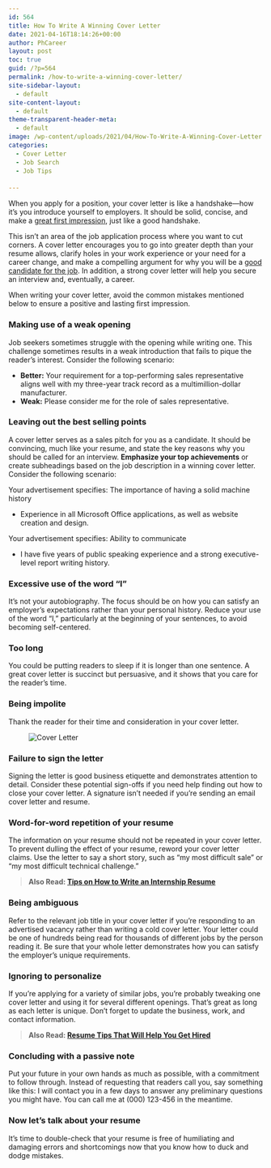 ```yaml
---
id: 564
title: How To Write A Winning Cover Letter
date: 2021-04-16T18:14:26+00:00
author: PhCareer
layout: post
toc: true
guid: /?p=564
permalink: /how-to-write-a-winning-cover-letter/
site-sidebar-layout:
  - default
site-content-layout:
  - default
theme-transparent-header-meta:
  - default
image: /wp-content/uploads/2021/04/How-To-Write-A-Winning-Cover-Letter.jpg
categories:
  - Cover Letter
  - Job Search
  - Job Tips

---
```

When you apply for a position, your cover letter is like a handshake—how it&#8217;s you introduce yourself to employers. It should be solid, concise, and make a [great first impression](/how-to-make-a-great-impression-at-work/), just like a good handshake.

This isn&#8217;t an area of the job application process where you want to cut corners. A cover letter encourages you to go into greater depth than your resume allows, clarify holes in your work experience or your need for a career change, and make a compelling argument for why you will be a [good candidate for the job](/how-to-figure-out-if-you-are-right-for-the-job/). In addition, a strong cover letter will help you secure an interview and, eventually, a career.

When writing your cover letter, avoid the common mistakes mentioned below to ensure a positive and lasting first impression.

### **Making use of a weak opening**

Job seekers sometimes struggle with the opening while writing one. This challenge sometimes results in a weak introduction that fails to pique the reader&#8217;s interest. Consider the following scenario:

  * **Better:** Your requirement for a top-performing sales representative aligns well with my three-year track record as a multimillion-dollar manufacturer.
  * **Weak:** Please consider me for the role of sales representative.

### **Leaving out the best selling points**

A cover letter serves as a sales pitch for you as a candidate. It should be convincing, much like your resume, and state the key reasons why you should be called for an interview. **Emphasize your top achievements** or create subheadings based on the job description in a winning cover letter. Consider the following scenario:

Your advertisement specifies: The importance of having a solid machine history

  * Experience in all Microsoft Office applications, as well as website creation and design.

Your advertisement specifies: Ability to communicate

  * I have five years of public speaking experience and a strong executive-level report writing history.

### **Excessive use of the word &#8220;I&#8221;**

It&#8217;s not your autobiography. The focus should be on how you can satisfy an employer&#8217;s expectations rather than your personal history. Reduce your use of the word &#8220;I,&#8221; particularly at the beginning of your sentences, to avoid becoming self-centered.

### **Too long**

You could be putting readers to sleep if it is longer than one sentence. A great cover letter is succinct but persuasive, and it shows that you care for the reader&#8217;s time.

### **Being impolite**

Thank the reader for their time and consideration in your cover letter.


<figure class="wp-block-image size-large">

<img loading="lazy" width="598" height="398" src="/wp-content/uploads/2021/04/cover-letter.jpg" alt="Cover Letter" class="wp-image-566" srcset="/wp-content/uploads/2021/04/cover-letter.jpg 598w, /wp-content/uploads/2021/04/cover-letter-300x200.jpg 300w" sizes="(max-width: 598px) 100vw, 598px" /> </figure> 

### **Failure to sign the letter**

Signing the letter is good business etiquette and demonstrates attention to detail. Consider these potential sign-offs if you need help finding out how to close your cover letter. A signature isn&#8217;t needed if you&#8217;re sending an email cover letter and resume.

### **Word-for-word repetition of your resume**

The information on your resume should not be repeated in your cover letter. To prevent dulling the effect of your resume, reword your cover letter claims. Use the letter to say a short story, such as &#8220;my most difficult sale&#8221; or &#8220;my most difficult technical challenge.&#8221;

> **Also Read: [Tips on How to Write an Internship Resume](/tips-on-how-to-write-an-internship-resume/)**

### **Being ambiguous**

Refer to the relevant job title in your cover letter if you&#8217;re responding to an advertised vacancy rather than writing a cold cover letter. Your letter could be one of hundreds being read for thousands of different jobs by the person reading it. Be sure that your whole letter demonstrates how you can satisfy the employer&#8217;s unique requirements.

### **Ignoring to personalize**

If you&#8217;re applying for a variety of similar jobs, you&#8217;re probably tweaking one cover letter and using it for several different openings. That&#8217;s great as long as each letter is unique. Don&#8217;t forget to update the business, work, and contact information.

<blockquote class="wp-block-quote">
  <p>
    <strong>Also Read: <a href="/resume-tips-that-will-help-you-get-hired/">Resume Tips That Will Help You Get Hired</a></strong>
  </p>
</blockquote>

### **Concluding with a passive note**

Put your future in your own hands as much as possible, with a commitment to follow through. Instead of requesting that readers call you, say something like this: I will contact you in a few days to answer any preliminary questions you might have. You can call me at (000) 123-456 in the meantime.

### **Now let&#8217;s talk about your resume**

It&#8217;s time to double-check that your resume is free of humiliating and damaging errors and shortcomings now that you know how to duck and dodge mistakes.

